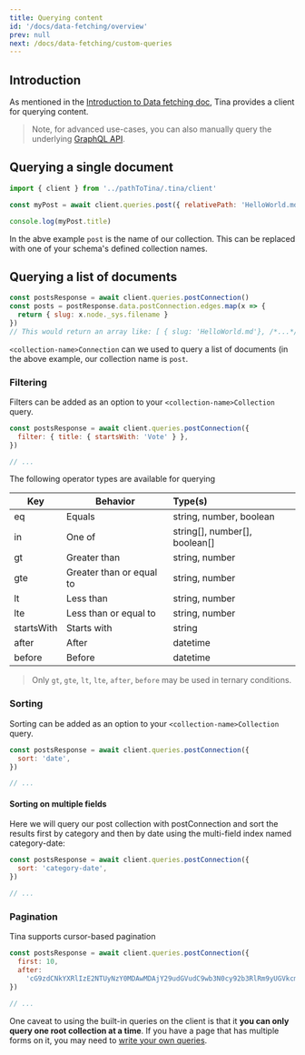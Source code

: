 ```yaml
---
title: Querying content
id: '/docs/data-fetching/overview'
prev: null
next: /docs/data-fetching/custom-queries
---
```


## Introduction

As mentioned in the [Introduction to Data fetching doc](/docs/features/data-fetching/), Tina provides a client for querying content.

> Note, for advanced use-cases, you can also manually query the underlying [GraphQL API](http://localhost:3000/docs/graphql/overview/).

## Querying a single document

```js
import { client } from '../pathToTina/.tina/client'

const myPost = await client.queries.post({ relativePath: 'HelloWorld.md' })

console.log(myPost.title)
```

In the abve example `post` is the name of our collection. This can be replaced with one of your schema's defined collection names.

## Querying a list of documents

```js
const postsResponse = await client.queries.postConnection()
const posts = postResponse.data.postConnection.edges.map(x => {
  return { slug: x.node._sys.filename }
})
// This would return an array like: [ { slug: 'HelloWorld.md'}, /*...*/ ]
```

`<collection-name>Connection` can we used to query a list of documents (in the above example, our collection name is `post`.

### Filtering

Filters can be added as an option to your `<collection-name>Collection` query.

```js
const postsResponse = await client.queries.postConnection({
  filter: { title: { startsWith: 'Vote' } },
})

// ...
```

The following operator types are available for querying

| Key        | Behavior                 | Type(s)                       |
| ---------- | ------------------------ | :---------------------------- |
| eq         | Equals                   | string, number, boolean       |
| in         | One of                   | string[], number[], boolean[] |
| gt         | Greater than             | string, number                |
| gte        | Greater than or equal to | string, number                |
| lt         | Less than                | string, number                |
| lte        | Less than or equal to    | string, number                |
| startsWith | Starts with              | string                        |
| after      | After                    | datetime                      |
| before     | Before                   | datetime                      |

> Only `gt`, `gte`, `lt`, `lte`, `after`, `before` may be used in ternary conditions.

### Sorting

Sorting can be added as an option to your `<collection-name>Collection` query.

```js
const postsResponse = await client.queries.postConnection({
  sort: 'date',
})

// ...
```

#### Sorting on multiple fields

Here we will query our post collection with postConnection and sort the results first by category and then by date using the multi-field index named category-date:

```js
const postsResponse = await client.queries.postConnection({
  sort: 'category-date',
})

// ...
```

### Pagination

Tina supports cursor-based pagination

```js
const postsResponse = await client.queries.postConnection({
  first: 10,
  after:
    'cG9zdCNkYXRlIzE2NTUyNzY0MDAwMDAjY29udGVudC9wb3N0cy92b3RlRm9yUGVkcm8uanNvbg==',
})

// ...
```

One caveat to using the built-in queries on the client is that it **you can only query one root collection at a time**. If you have a page that has multiple forms on it, you may need to [write your own queries](/docs/data-fetching/custom-queries/).
